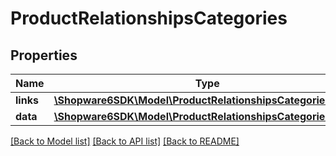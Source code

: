 # ProductRelationshipsCategories

## Properties
Name | Type | Description | Notes
------------ | ------------- | ------------- | -------------
**links** | [**\Shopware6SDK\Model\ProductRelationshipsCategoriesLinks**](ProductRelationshipsCategoriesLinks.md) |  | [optional] 
**data** | [**\Shopware6SDK\Model\ProductRelationshipsCategoriesData[]**](ProductRelationshipsCategoriesData.md) |  | [optional] 

[[Back to Model list]](../../README.md#documentation-for-models) [[Back to API list]](../../README.md#documentation-for-api-endpoints) [[Back to README]](../../README.md)

